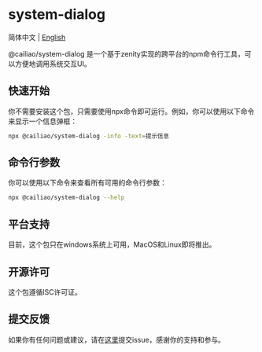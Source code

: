 # system-dialog

简体中文 | [English](readme/README-en.md)

@cailiao/system-dialog 是一个基于zenity实现的跨平台的npm命令行工具，可以方便地调用系统交互UI。

## 快速开始

你不需要安装这个包，只需要使用npx命令即可运行。例如，你可以使用以下命令来显示一个信息弹框：

```bash
npx @cailiao/system-dialog -info -text=提示信息
```

## 命令行参数

你可以使用以下命令来查看所有可用的命令行参数：

```bash
npx @cailiao/system-dialog --help
```

## 平台支持

目前，这个包只在windows系统上可用，MacOS和Linux即将推出。

## 开源许可

这个包遵循ISC许可证。

## 提交反馈

如果你有任何问题或建议，请在[这里](https://github.com/Eleg-i/system-dialog/issues)提交issue，感谢你的支持和参与。
